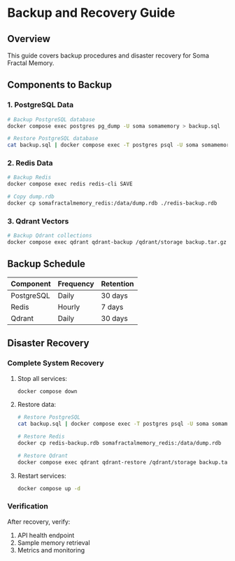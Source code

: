 # Backup and Recovery Guide

## Overview

This guide covers backup procedures and disaster recovery for Soma Fractal Memory.

## Components to Backup

### 1. PostgreSQL Data
```bash
# Backup PostgreSQL database
docker compose exec postgres pg_dump -U soma somamemory > backup.sql

# Restore PostgreSQL database
cat backup.sql | docker compose exec -T postgres psql -U soma somamemory
```

### 2. Redis Data
```bash
# Backup Redis
docker compose exec redis redis-cli SAVE

# Copy dump.rdb
docker cp somafractalmemory_redis:/data/dump.rdb ./redis-backup.rdb
```

### 3. Qdrant Vectors
```bash
# Backup Qdrant collections
docker compose exec qdrant qdrant-backup /qdrant/storage backup.tar.gz
```

## Backup Schedule

| Component | Frequency | Retention |
|-----------|-----------|------------|
| PostgreSQL | Daily | 30 days |
| Redis | Hourly | 7 days |
| Qdrant | Daily | 30 days |

## Disaster Recovery

### Complete System Recovery

1. Stop all services:
   ```bash
   docker compose down
   ```

2. Restore data:
   ```bash
   # Restore PostgreSQL
   cat backup.sql | docker compose exec -T postgres psql -U soma somamemory

   # Restore Redis
   docker cp redis-backup.rdb somafractalmemory_redis:/data/dump.rdb

   # Restore Qdrant
   docker compose exec qdrant qdrant-restore /qdrant/storage backup.tar.gz
   ```

3. Restart services:
   ```bash
   docker compose up -d
   ```

### Verification

After recovery, verify:
1. API health endpoint
2. Sample memory retrieval
3. Metrics and monitoring
